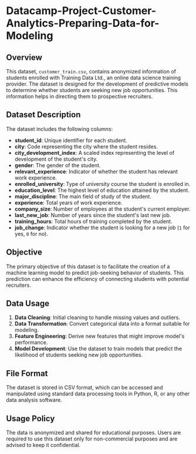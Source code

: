 # Datacamp-Project-Customer-Analytics-Preparing-Data-for-Modeling


## Overview
This dataset, `customer_train.csv`, contains anonymized information of students enrolled with Training Data Ltd., an online data science training provider. The dataset is designed for the development of predictive models to determine whether students are seeking new job opportunities. This information helps in directing them to prospective recruiters.

## Dataset Description
The dataset includes the following columns:

- **student_id**: Unique identifier for each student.
- **city**: Code representing the city where the student resides.
- **city_development_index**: A scaled index representing the level of development of the student's city.
- **gender**: The gender of the student.
- **relevant_experience**: Indicator of whether the student has relevant work experience.
- **enrolled_university**: Type of university course the student is enrolled in.
- **education_level**: The highest level of education attained by the student.
- **major_discipline**: The main field of study of the student.
- **experience**: Total years of work experience.
- **company_size**: Number of employees at the student's current employer.
- **last_new_job**: Number of years since the student's last new job.
- **training_hours**: Total hours of training completed by the student.
- **job_change**: Indicator whether the student is looking for a new job (`1` for yes, `0` for no).

## Objective
The primary objective of this dataset is to facilitate the creation of a machine learning model to predict job-seeking behavior of students. This prediction can enhance the efficiency of connecting students with potential recruiters.

## Data Usage
1. **Data Cleaning**: Initial cleaning to handle missing values and outliers.
2. **Data Transformation**: Convert categorical data into a format suitable for modeling.
3. **Feature Engineering**: Derive new features that might improve model's performance.
4. **Model Development**: Use the dataset to train models that predict the likelihood of students seeking new job opportunities.

## File Format
The dataset is stored in CSV format, which can be accessed and manipulated using standard data processing tools in Python, R, or any other data analysis software.

## Usage Policy
The data is anonymized and shared for educational purposes. Users are required to use this dataset only for non-commercial purposes and are advised to keep it confidential.
